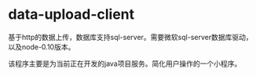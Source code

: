 # data-upload-client
基于http的数据上传，数据库支持sql-server。需要微软sql-server数据库驱动，以及node-0.10版本。

该程序主要是为当前正在开发的java项目服务。简化用户操作的一个小程序。
